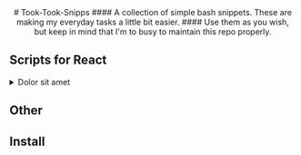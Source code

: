 <div align="center">
# Took-Took-Snipps
#### A collection of simple bash snippets. These are making my everyday tasks a little bit easier.
#### Use them as you wish, but keep in mind that I'm to busy to maintain this repo properly.
</div>

## Scripts for React
<details>
    <summary>Dolor sit amet</summary>
    Lipsum
</details>

## Other

## Install
